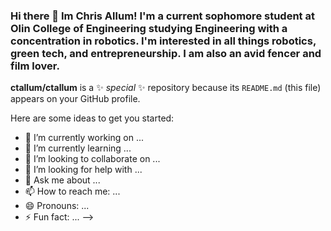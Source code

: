 ### Hi there 👋 Im Chris Allum! I'm a current sophomore student at Olin College of Engineering studying Engineering with a concentration in robotics. I'm interested in all things robotics, green tech, and entrepreneurship. I am also an avid fencer and film lover.

**ctallum/ctallum** is a ✨ _special_ ✨ repository because its `README.md` (this file) appears on your GitHub profile.

Here are some ideas to get you started:

- 🔭 I’m currently working on ...
- 🌱 I’m currently learning ...
- 👯 I’m looking to collaborate on ...
- 🤔 I’m looking for help with ...
- 💬 Ask me about ...
- 📫 How to reach me: ...
- 😄 Pronouns: ...
- ⚡ Fun fact: ...
-->
